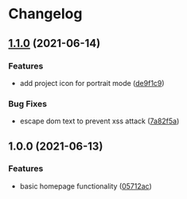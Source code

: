 # Changelog

## [1.1.0](https://github.com/icelam/personal-homepage/compare/v1.0.0...v1.1.0) (2021-06-14)


### Features

* add project icon for portrait mode ([de9f1c9](https://github.com/icelam/personal-homepage/commit/de9f1c92e221e67fbbbac78c47fa1a9b953e7e88))


### Bug Fixes

* escape dom text to prevent xss attack ([7a82f5a](https://github.com/icelam/personal-homepage/commit/7a82f5af0cf1a164ae6ff3e06257df6d8202931c))

## 1.0.0 (2021-06-13)


### Features

* basic homepage functionality ([05712ac](https://github.com/icelam/personal-homepage/commit/05712ac6d7f875cd115faed0d52a1669305f5303))

